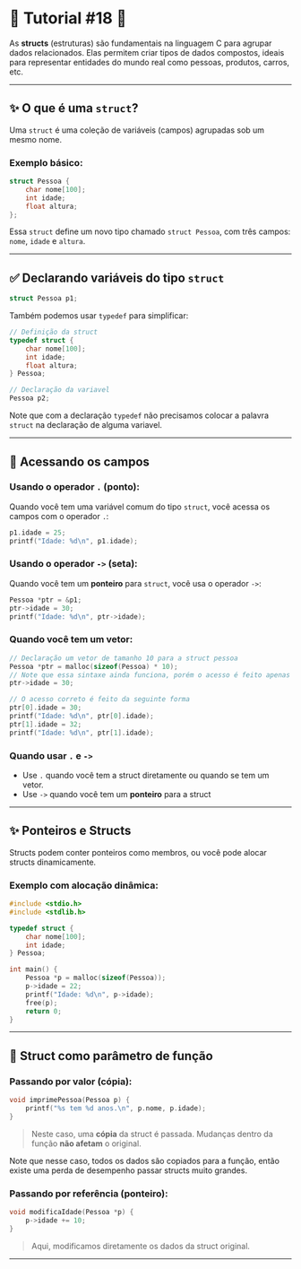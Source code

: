 # 🌟 Tutorial #18 🌟

As **structs** (estruturas) são fundamentais na linguagem C para agrupar dados relacionados. Elas permitem criar tipos de dados compostos, ideais para representar entidades do mundo real como pessoas, produtos, carros, etc.

---

## ✨ O que é uma `struct`?
Uma `struct` é uma coleção de variáveis (campos) agrupadas sob um mesmo nome.

### Exemplo básico:
```c
struct Pessoa {
    char nome[100];
    int idade;
    float altura;
};
```

Essa `struct` define um novo tipo chamado `struct Pessoa`, com três campos: `nome`, `idade` e `altura`.

---

## ✅ Declarando variáveis do tipo `struct`

```c
struct Pessoa p1;
```

Também podemos usar `typedef` para simplificar:
```c
// Definição da struct
typedef struct {
    char nome[100];
    int idade;
    float altura;
} Pessoa;

// Declaração da variavel
Pessoa p2;
```
Note que com a declaração `typedef` não precisamos colocar a palavra `struct` na declaração de alguma variavel.

---

## 📂 Acessando os campos

### Usando o operador `.` (ponto):

Quando você tem uma variável comum do tipo `struct`, você acessa os campos com o operador `.`:
```c
p1.idade = 25;
printf("Idade: %d\n", p1.idade);
```

### Usando o operador `->` (seta):
Quando você tem um **ponteiro** para `struct`, você usa o operador `->`:
```c
Pessoa *ptr = &p1;
ptr->idade = 30;
printf("Idade: %d\n", ptr->idade);
```

### Quando você tem um vetor:

```c
// Declaração um vetor de tamanho 10 para a struct pessoa
Pessoa *ptr = malloc(sizeof(Pessoa) * 10); 
// Note que essa sintaxe ainda funciona, porém o acesso é feito apenas na posição 0
ptr->idade = 30;

// O acesso correto é feito da seguinte forma
ptr[0].idade = 30;
printf("Idade: %d\n", ptr[0].idade);
ptr[1].idade = 32;
printf("Idade: %d\n", ptr[1].idade);
```


### Quando usar `.` e `->`
- Use `.` quando você tem a struct diretamente ou quando se tem um vetor.
- Use `->` quando você tem um **ponteiro** para a struct

---

## ✨  Ponteiros e Structs

Structs podem conter ponteiros como membros, ou você pode alocar structs dinamicamente.

### Exemplo com alocação dinâmica:
```c
#include <stdio.h>
#include <stdlib.h>

typedef struct {
    char nome[100];
    int idade;
} Pessoa;

int main() {
    Pessoa *p = malloc(sizeof(Pessoa));
    p->idade = 22;
    printf("Idade: %d\n", p->idade);
    free(p);
    return 0;
}
```

---

## 🔹 Struct como parâmetro de função

### Passando por valor (cópia):
```c
void imprimePessoa(Pessoa p) {
    printf("%s tem %d anos.\n", p.nome, p.idade);
}
```
> Neste caso, uma **cópia** da struct é passada. Mudanças dentro da função **não afetam** o original.

Note que nesse caso, todos os dados são copiados para a função, então existe uma perda de desempenho passar structs muito grandes.

### Passando por referência (ponteiro):

```c
void modificaIdade(Pessoa *p) {
    p->idade += 10;
}
```
> Aqui, modificamos diretamente os dados da struct original.

---


